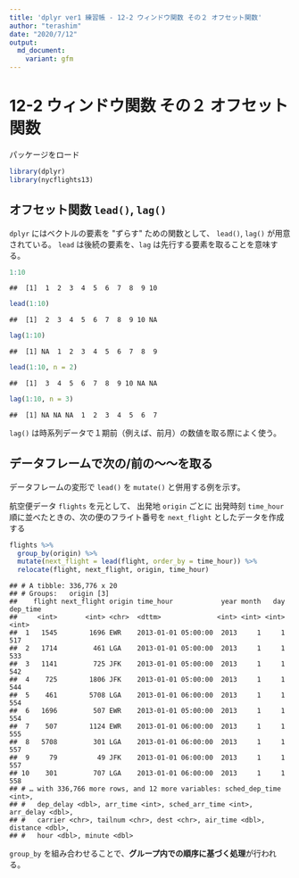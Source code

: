 ```yaml
---
title: 'dplyr ver1 練習帳 - 12-2 ウィンドウ関数 その２ オフセット関数'
author: "terashim"
date: "2020/7/12"
output:
  md_document:
    variant: gfm
---
```


# 12-2 ウィンドウ関数 その２ オフセット関数

パッケージをロード


```r
library(dplyr)
library(nycflights13)
```

## オフセット関数 `lead()`, `lag()`

`dplyr` にはベクトルの要素を "ずらす" ための関数として、 `lead()`, `lag()` が用意されている。
`lead` は後続の要素を、`lag` は先行する要素を取ることを意味する。


```r
1:10
```

```
##  [1]  1  2  3  4  5  6  7  8  9 10
```

```r
lead(1:10)
```

```
##  [1]  2  3  4  5  6  7  8  9 10 NA
```

```r
lag(1:10)
```

```
##  [1] NA  1  2  3  4  5  6  7  8  9
```

```r
lead(1:10, n = 2)
```

```
##  [1]  3  4  5  6  7  8  9 10 NA NA
```

```r
lag(1:10, n = 3)
```

```
##  [1] NA NA NA  1  2  3  4  5  6  7
```

`lag()` は時系列データで１期前（例えば、前月）の数値を取る際によく使う。

## データフレームで次の/前の～～を取る

データフレームの変形で `lead()` を `mutate()` と併用する例を示す。

航空便データ `flights` を元として、
出発地 `origin` ごとに 出発時刻 `time_hour` 順に並べたときの、次の便のフライト番号を `next_flight` としたデータを作成する


```r
flights %>% 
  group_by(origin) %>% 
  mutate(next_flight = lead(flight, order_by = time_hour)) %>% 
  relocate(flight, next_flight, origin, time_hour)
```

```
## # A tibble: 336,776 x 20
## # Groups:   origin [3]
##    flight next_flight origin time_hour            year month   day dep_time
##     <int>       <int> <chr>  <dttm>              <int> <int> <int>    <int>
##  1   1545        1696 EWR    2013-01-01 05:00:00  2013     1     1      517
##  2   1714         461 LGA    2013-01-01 05:00:00  2013     1     1      533
##  3   1141         725 JFK    2013-01-01 05:00:00  2013     1     1      542
##  4    725        1806 JFK    2013-01-01 05:00:00  2013     1     1      544
##  5    461        5708 LGA    2013-01-01 06:00:00  2013     1     1      554
##  6   1696         507 EWR    2013-01-01 05:00:00  2013     1     1      554
##  7    507        1124 EWR    2013-01-01 06:00:00  2013     1     1      555
##  8   5708         301 LGA    2013-01-01 06:00:00  2013     1     1      557
##  9     79          49 JFK    2013-01-01 06:00:00  2013     1     1      557
## 10    301         707 LGA    2013-01-01 06:00:00  2013     1     1      558
## # … with 336,766 more rows, and 12 more variables: sched_dep_time <int>,
## #   dep_delay <dbl>, arr_time <int>, sched_arr_time <int>, arr_delay <dbl>,
## #   carrier <chr>, tailnum <chr>, dest <chr>, air_time <dbl>, distance <dbl>,
## #   hour <dbl>, minute <dbl>
```

`group_by` を組み合わせることで、**グループ内での順序に基づく処理**が行われる。

